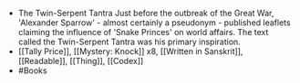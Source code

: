 - The Twin-Serpent Tantra
  Just before the outbreak of the Great War, 'Alexander Sparrow' - almost certainly a pseudonym - published leaflets claiming the influence of 'Snake Princes' on world affairs. The text called the Twin-Serpent Tantra was his primary inspiration.
- [[Tally Price]], [[Mystery: Knock]] x8, [[Written in Sanskrit]], [[Readable]], [[Thing]], [[Codex]]
- #Books